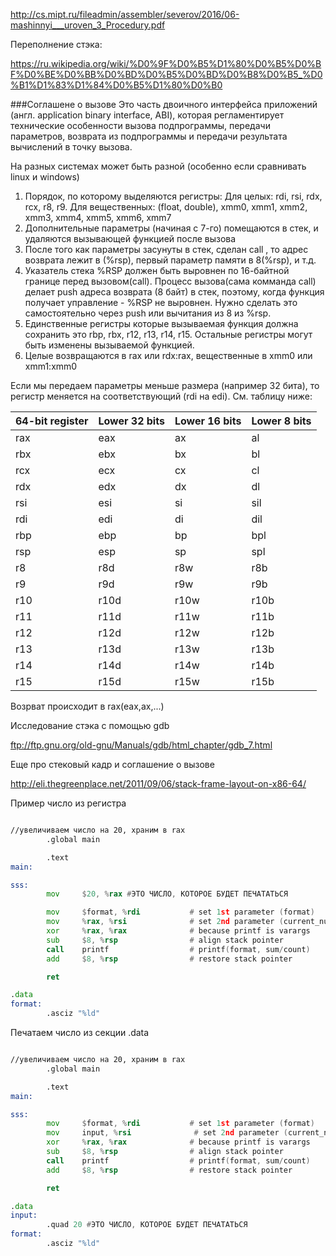 http://cs.mipt.ru/fileadmin/assembler/severov/2016/06-mashinnyi___uroven_3_Procedury.pdf

Переполнение стэка:

https://ru.wikipedia.org/wiki/%D0%9F%D0%B5%D1%80%D0%B5%D0%BF%D0%BE%D0%BB%D0%BD%D0%B5%D0%BD%D0%B8%D0%B5_%D0%B1%D1%83%D1%84%D0%B5%D1%80%D0%B0

###Соглашене о вызове
Это часть двоичного интерфейса приложений (англ. application binary interface, ABI), которая регламентирует технические особенности вызова подпрограммы, передачи параметров, возврата из подпрограммы и передачи результата вычислений в точку вызова.

На разных системах может быть разной (особенно если сравнивать linux и windows)

1. Порядок, по которому выделяются регистры: Для целых: rdi, rsi, rdx, rcx, r8, r9. Для вещественных: (float, double), xmm0, xmm1, xmm2, xmm3, xmm4, xmm5, xmm6, xmm7
2. Дополнительные параметры (начиная с 7-го) помещаются в стек, и удаляются вызывающей функцией после вызова
3. После того как параметры засунуты в стек, сделан call , то адрес возврата лежит в  (%rsp), первый параметр памяти в  8(%rsp), и т.д.
4. Указатель стека %RSP должен быть выровнен по 16-байтной границе перед вызовом(call). Процесс вызова(сама комманда call) делает push адреса возврата (8 байт) в стек, поэтому, когда функция получает управление - %RSP не выровнен. Нужно сделать это самостоятельно через push или вычитания из 8 из %rsp.
5. Единственные регистры которые вызываемая функция должна сохранить это rbp, rbx, r12, r13, r14, r15. Остальные регистры могут быть изменены вызываемой функцией.
6. Целые возвращаются в rax или rdx:rax, вещественные в xmm0 или xmm1:xmm0 

Если мы передаем параметры меньше размера (например 32 бита), то регистр меняется на соответствующий (rdi на edi). См. таблицу ниже:

| 64-bit register | Lower 32 bits | Lower 16 bits | Lower 8 bits |
|-----------------|---------------|---------------|--------------|
| rax             | eax           | ax            | al           |
| rbx             | ebx           | bx            | bl           |
| rcx             | ecx           | cx            | cl           |
| rdx             | edx           | dx            | dl           |
| rsi             | esi           | si            | sil          |
| rdi             | edi           | di            | dil          |
| rbp             | ebp           | bp            | bpl          |
| rsp             | esp           | sp            | spl          |
| r8              | r8d           | r8w           | r8b          |
| r9              | r9d           | r9w           | r9b          |
| r10             | r10d          | r10w          | r10b         |
| r11             | r11d          | r11w          | r11b         |
| r12             | r12d          | r12w          | r12b         |
| r13             | r13d          | r13w          | r13b         |
| r14             | r14d          | r14w          | r14b         |
| r15             | r15d          | r15w          | r15b         |

Возрват происходит в rax(eax,ax,...)

Исследование стэка с помощью gdb

ftp://ftp.gnu.org/old-gnu/Manuals/gdb/html_chapter/gdb_7.html

Еще про стековый кадр и соглашение о вызове

http://eli.thegreenplace.net/2011/09/06/stack-frame-layout-on-x86-64/



Пример число из регистра
```asm

//увеличиваем число на 20, храним в rax
        .global main

        .text
main:

sss:
        mov     $20, %rax #ЭТО ЧИСЛО, КОТОРОЕ БУДЕТ ПЕЧАТАТЬСЯ

        mov     $format, %rdi           # set 1st parameter (format)
        mov     %rax, %rsi              # set 2nd parameter (current_number)
        xor     %rax, %rax              # because printf is varargs
        sub     $8, %rsp                # align stack pointer
        call    printf                  # printf(format, sum/count)
        add     $8, %rsp                # restore stack pointer

        ret

.data
format:
        .asciz "%ld"

```


Печатаем число из секции .data
```asm

//увеличиваем число на 20, храним в rax
        .global main

        .text
main:

sss:
        mov     $format, %rdi           # set 1st parameter (format)
        mov     input, %rsi              # set 2nd parameter (current_number)
        xor     %rax, %rax              # because printf is varargs
        sub     $8, %rsp                # align stack pointer
        call    printf                  # printf(format, sum/count)
        add     $8, %rsp                # restore stack pointer

        ret

.data
input:   
        .quad 20 #ЭТО ЧИСЛО, КОТОРОЕ БУДЕТ ПЕЧАТАТЬСЯ
format:
        .asciz "%ld"

```


